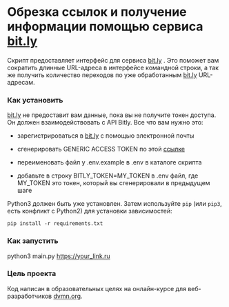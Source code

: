 # Обрезка ссылок  и получение информации помощью сервиса [bit.ly](https://bitly.com)

Скрипт предоставляет интерфейс для сервиса [bit.ly](https://bitly.com) . Это поможет вам сократить длинные URL-адреса в интерфейсе командной строки, а так же получить количество переходов по уже обработанным [bit.ly](https://bitly.com) URL-адресам.

### Как установить

 [bit.ly](https://bitly.com) не предоставит вам данные, пока вы не получите токен доступа. Он должен взаимодействовать с API Bitly. Все что вам нужно это:

- зарегистрироваться в [bit.ly](https://bitly.com) с помощью электронной почты

- сгенерировать GENERIC ACCESS TOKEN по этой [ссылке](https://bitly.com/a/oauth_apps)

- переименовать файл у .env.example в  .env  в каталоге скрипта
    
- добавьте в строку BITLY_TOKEN=MY_TOKEN в .env файл, где MY_TOKEN  это токен, который вы сгенерировали в предыдущем шаге



Python3 должен быть уже установлен. 
Затем используйте `pip` (или `pip3`, есть конфликт с Python2) для установки зависимостей:
```
pip install -r requirements.txt
```

### Как запустить

python3 main.py https://your_link.ru 

### Цель проекта

Код написан в образовательных целях на онлайн-курсе для веб-разработчиков [dvmn.org](https://dvmn.org/).


